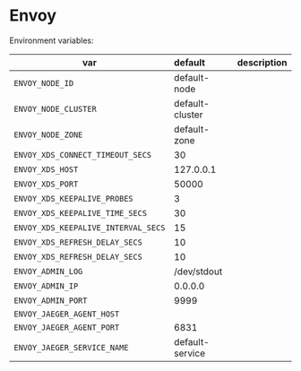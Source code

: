 # Envoy


Environment variables:


| var   |      default      |  description |
|----------|:-------------|:------|
| `ENVOY_NODE_ID` |  default-node |  |
| `ENVOY_NODE_CLUSTER` |    default-cluster   |    |
| `ENVOY_NODE_ZONE` | default-zone |     |
| `ENVOY_XDS_CONNECT_TIMEOUT_SECS` | 30 |     |
| `ENVOY_XDS_HOST` | 127.0.0.1 |     |
| `ENVOY_XDS_PORT` | 50000 |     |
| `ENVOY_XDS_KEEPALIVE_PROBES` | 3 |     |
| `ENVOY_XDS_KEEPALIVE_TIME_SECS` | 30 |     |
| `ENVOY_XDS_KEEPALIVE_INTERVAL_SECS` | 15 |     |
| `ENVOY_XDS_REFRESH_DELAY_SECS` | 10 |     |
| `ENVOY_XDS_REFRESH_DELAY_SECS` | 10 |     |
| `ENVOY_ADMIN_LOG` | /dev/stdout |     |
| `ENVOY_ADMIN_IP` | 0.0.0.0 |     |
| `ENVOY_ADMIN_PORT` | 9999 |     |
| `ENVOY_JAEGER_AGENT_HOST` |  |     |
| `ENVOY_JAEGER_AGENT_PORT` | 6831 |     |
| `ENVOY_JAEGER_SERVICE_NAME` | default-service |     |
